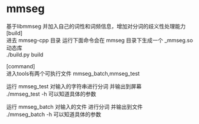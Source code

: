 # mmseg
基于libmmseg 并加入自己的词性和词频信息，增加对分词的歧义性处理能力  
[build]  
进去 mmseg-cpp 目录 运行下面命令会在 mmseg 目录下生成一个 _mmseg.so 动态库  
./build.py build  

[command]  
进入tools有两个可执行文件 mmseg_batch,mmseg_test  

运行 mmseg_test 对输入的字符串进行分词 并输出到屏幕  
./mmseg_test -h 可以知道具体的参数  

运行 mmseg_batch 对输入的文件 进行分词 并输出到文件  
./mmseg_batch -h 可以知道具体的参数  

